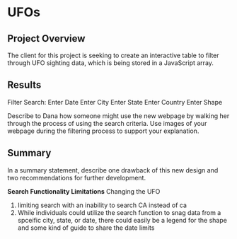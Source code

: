# UFOs #

## Project Overview ##
The client for this project is seeking to create an interactive table to filter through UFO sighting data, which is being stored in a JavaScript array.

## Results ##
Filter Search:
Enter Date
Enter City
Enter State
Enter Country
Enter Shape

Describe to Dana how someone might use the new webpage by walking her through the process of using the search criteria. Use images of your webpage during the filtering process to support your explanation.

## Summary ## 
In a summary statement, describe one drawback of this new design and two recommendations for further development.

**Search Functionality Limitations**
Changing the UFO

1. limiting search with an inability to search CA instead of ca
2. While individuals could utilize the search function to snag data from a spceific city, state, or date, there could easily be a legend for the shape and some kind of guide to share the date limits
